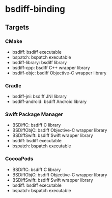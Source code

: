 # bsdiff-binding

## Targets

### CMake

- bsdiff: bsdiff executable
- bspatch: bspatch executable
- bsdiff-library: bsdiff library
- bsdiff-cpp: bsdiff C++ wrapper library
- bsdiff-objc: bsdiff Objective-C wrapper library

### Gradle

- bsdiff-jni: bsdiff JNI library
- bsdiff-android: bsdiff Android library

### Swift Package Manager

- BSDiffC: bsdiff C library
- BSDiffObjC: bsdiff Objective-C wrapper library
- BSDiffSwift: bsdiff Swift wrapper library
- bsdiff: bsdiff executable
- bspatch: bspatch executable

### CocoaPods

- BSDiffC: bsdiff C library
- BSDiffObjC: bsdiff Objective-C wrapper library
- BSDiffSwift: bsdiff Swift wrapper library
- bsdiff: bsdiff executable
- bspatch: bspatch executable
